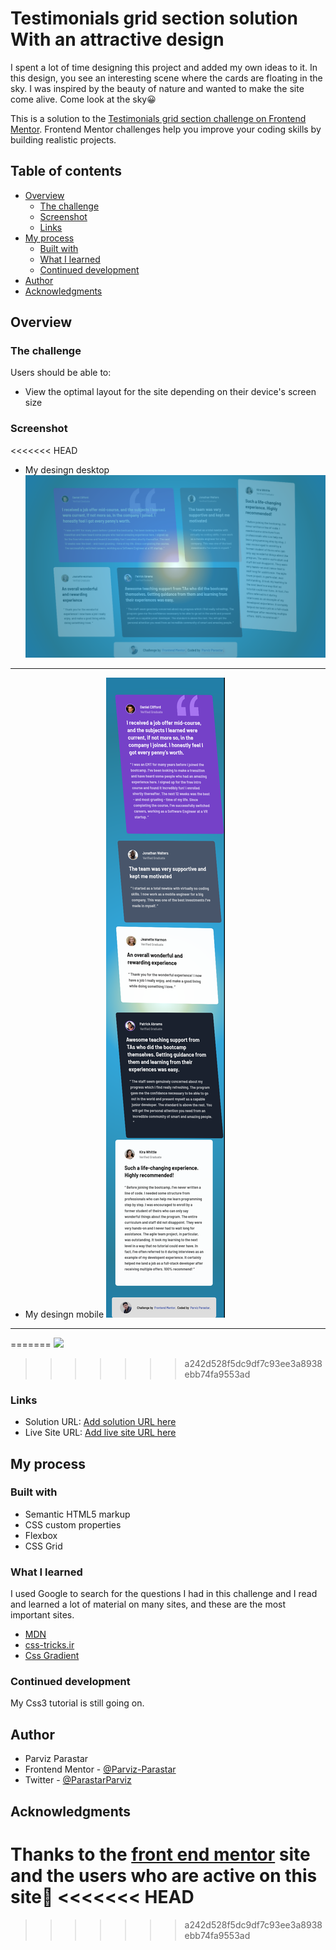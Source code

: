 # Testimonials grid section solution With an attractive design

I spent a lot of time designing this project and added my own ideas to it.
In this design, you see an interesting scene where the cards are floating in the sky.
I was inspired by the beauty of nature and wanted to make the site come alive.
Come look at the sky😀

This is a solution to the [Testimonials grid section challenge on Frontend Mentor](https://www.frontendmentor.io/challenges/testimonials-grid-section-Nnw6J7Un7). Frontend Mentor challenges help you improve your coding skills by building realistic projects. 

## Table of contents

- [Overview](#overview)
  - [The challenge](#the-challenge)
  - [Screenshot](#screenshot)
  - [Links](#links)
- [My process](#my-process)
  - [Built with](#built-with)
  - [What I learned](#what-i-learned)
  - [Continued development](#continued-development)
- [Author](#author)
- [Acknowledgments](#acknowledgments)


## Overview

### The challenge

Users should be able to:

- View the optimal layout for the site depending on their device's screen size

### Screenshot

<<<<<<< HEAD
- My desingn desktop ![my-design-desktop](https://github.com/Parviz-Parastar/Testimonials-grid-section/blob/main/Screenshots/my-design-desktop.png?raw=true)

***
- My desingn mobile ![my-design-mobile](https://github.com/Parviz-Parastar/Testimonials-grid-section/blob/main/Screenshots/my-design-mobile.png?raw=true)

***
=======
![](./screenshot.jpg)

>>>>>>> a242d528f5dc9df7c93ee3a8938ebb74fa9553ad


### Links

- Solution URL: [Add solution URL here](https://your-solution-url.com)
- Live Site URL: [Add live site URL here](https://your-live-site-url.com)

## My process

### Built with

- Semantic HTML5 markup
- CSS custom properties
- Flexbox
- CSS Grid

### What I learned

I used Google to search for the questions I had in this challenge and I read and learned a lot of material on many sites, and these are the most important sites.

  - [MDN](https://developer.mozilla.org/)
  - [css-tricks.ir](https://css-tricks.ir/)
  - [Css Gradient](https://cssgradient.io/)
  

### Continued development

My Css3 tutorial is still going on.


## Author

- Parviz Parastar
- Frontend Mentor - [@Parviz-Parastar](https://www.frontendmentor.io/profile/Parviz-Parastar)
- Twitter - [@ParastarParviz](https://twitter.com/ParastarParviz)


## Acknowledgments
  Thanks to the [front end mentor](https://www.frontendmentor.io/home) site and the users who are active on this site👏
<<<<<<< HEAD
=======

>>>>>>> a242d528f5dc9df7c93ee3a8938ebb74fa9553ad
